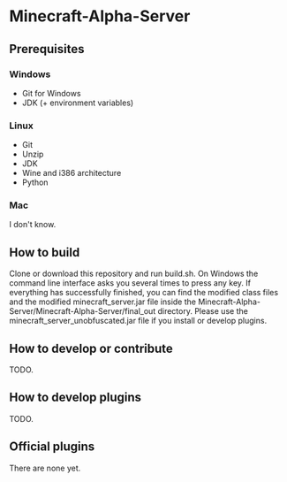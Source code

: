 # Minecraft-Alpha-Server
## Prerequisites
### Windows
* Git for Windows
* JDK (+ environment variables)
### Linux
* Git
* Unzip
* JDK
* Wine and i386 architecture
* Python
### Mac
I don't know.
## How to build
Clone or download this repository and run build.sh. On Windows the command line interface asks you several times to press any key. If everything has successfully finished, you can find the modified class files and the modified minecraft_server.jar file inside the Minecraft-Alpha-Server/Minecraft-Alpha-Server/final_out directory. Please use the minecraft_server_unobfuscated.jar file if you install or develop plugins.
## How to develop or contribute
TODO.
## How to develop plugins
TODO.
## Official plugins
There are none yet.
